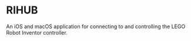 # RIHUB
An iOS and macOS application for connecting to and controlling the LEGO Robot Inventor controller.
